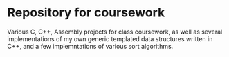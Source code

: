 # Repository for coursework

Various C, C++, Assembly projects for class coursework, as well as several implementations of my own generic templated data structures written in C++, and a few implemntations of various sort algorithms. 